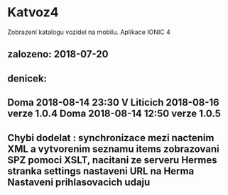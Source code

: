# Katvoz4
Zobrazení katalogu vozidel na mobilu. Aplikace IONIC 4
## zalozeno: 2018-07-20  

## denicek:

  Doma 2018-08-14  23:30
  V Liticich 2018-08-16   verze 1.0.4
  Doma 2018-08-14 12:50   verze 1.0.5
-------------------------------------
 Chybi dodelat :
 synchronizace mezi nactenim XML a vytvorenim seznamu items
 zobrazovani SPZ pomoci XSLT,
 nacitani ze serveru Hermes
 stranka settings nastaveni URL na Herma
 Nastaveni prihlasovacich udaju
-------------------------------------



